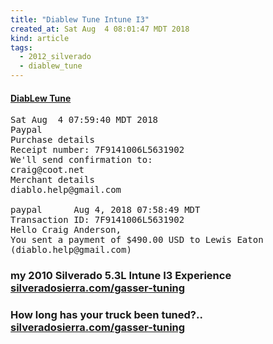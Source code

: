 ```yaml
---
title: "Diablew Tune Intune I3"
created_at: Sat Aug  4 08:01:47 MDT 2018
kind: article
tags:
  - 2012_silverado
  - diablew_tune
---
```


<h4>
  <a href="http://www.diablewtune.com/" target="_blank">DiabLew Tune</a>
</h4>

<pre>
Sat Aug  4 07:59:40 MDT 2018
Paypal
Purchase details
Receipt number: 7F9141006L5631902
We'll send confirmation to:
craig@coot.net
Merchant details
diablo.help@gmail.com

paypal 	  	Aug 4, 2018 07:58:49 MDT
Transaction ID: 7F9141006L5631902  	 
Hello Craig Anderson,
You sent a payment of $490.00 USD to Lewis Eaton
(diablo.help@gmail.com) 
</pre>

<h3>
  my 2010 Silverado 5.3L Intune I3 Experience
  <a href="https://www.silveradosierra.com/gasser-tuning-f457/my-2010-silverado-5-3l-intune-i3-experience-t699868.html" target="_blank">silveradosierra.com/gasser-tuning</a>
</h3>

<h3>
  How long has your truck been tuned?..
  <a href="https://www.silveradosierra.com/gasser-tuning-f457/how-long-has-your-truck-been-tuned-t676289-10.html" target="_blank">silveradosierra.com/gasser-tuning</a>
</h3>

<!--
html boilerplate fragments
<a href="" target="_blank"></a>
<a name=""></a>
<img src="" width="400px">
<ul>
  <li></li>
  <li><a href="" target="_blank"></a></li>
</ul>
<pre>
</pre>
<p style="margin-bottom: 2em;"></p>
<hr style="border: 0; height: 3px; background: #333; background-image: linear-gradient(to right, #ccc, #333, #ccc);">
<pre><code>
</code></pre>
<math xmlns='http://www.w3.org/1998/Math/MathML' display='block'>
</math>
-->
